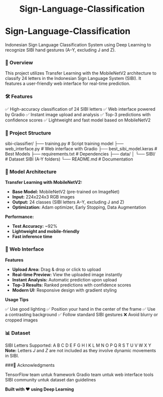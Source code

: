 <h1 align="center">Sign-Language-Classification</h1>

# Sign-Language-Classification
Indonesian Sign Language Classification System using Deep Learning to recognize SIBI hand gestures (A–Y, excluding J and Z).

### 🎯 Overview
This project utilizes Transfer Learning with the MobileNetV2 architecture to classify 24 letters in the Indonesian Sign Language System (SIBI). It features a user-friendly web interface for real-time prediction.

### 🛠️ Features
✅ High-accuracy classification of 24 SIBI letters
✅ Web interface powered by Gradio
✅ Instant image upload and analysis
✅ Top-3 predictions with confidence scores
✅ Lightweight and fast model based on MobileNetV2

### 📁 Project Structure
sibi-classifier/
├── training.py              # Script training model
├── web_interface.py         # Web interface with Gradio
├── best_sibi_model.keras    # Best Models
├── requirements.txt         # Dependencies
├── data/
│   └── SIBI/               # Dataset SIBI (A-Y folders)
└── README.md               # Documentation

### 🧠 Model Architecture
**Transfer Learning with MobileNetV2:**

* **Base Model:** MobileNetV2 (pre-trained on ImageNet)
* **Input:** 224x224x3 RGB images
* **Output:** 24 classes (SIBI letters A–Y, excluding J and Z)
* **Optimization:** Adam optimizer, Early Stopping, Data Augmentation

**Performance:**

* **Test Accuracy:** \~92%
* **Lightweight and mobile-friendly**
* **Fast inference time**

### 🎨 Web Interface
**Features**

* **Upload Area:** Drag & drop or click to upload
* **Real-time Preview:** View the uploaded image instantly
* **Instant Analysis:** Automatic prediction upon upload
* **Top-3 Results:** Ranked predictions with confidence scores
* **Modern UI:** Responsive design with gradient styling

**Usage Tips**

✅ Use good lighting
✅ Position your hand in the center of the frame
✅ Use a contrasting background
✅ Follow standard SIBI gestures
❌ Avoid blurry or cropped images

### 📊 Dataset
SIBI Letters Supported:
A B C D E F G H I K L M N O P Q R S T U V W X Y
**Note:** Letters *J* and *Z* are not included as they involve dynamic movements in SIBI.

###🙏 Acknowledgments

TensorFlow team untuk framework
Gradio team untuk web interface tools
SIBI community untuk dataset dan guidelines


**Built with ❤️ using Deep Learning**
